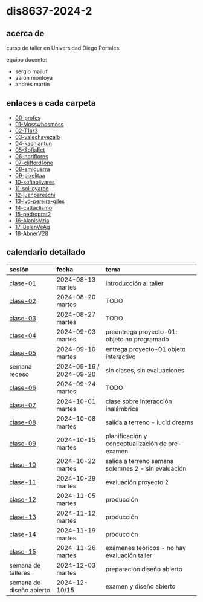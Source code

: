# dis8637-2024-2

## acerca de

curso de taller en Universidad Diego Portales.

equipo docente:

- sergio majluf
- aarón montoya
- andrés martin

## enlaces a cada carpeta

- [00-profes](./00-profes/)
- [01-Mosswhosmoss](./01-Mosswhosmoss/)
- [02-T1ar3](./02-T1ar3/)
- [03-valechavezalb](./03-valechavezalb/)
- [04-kachiantun](./04-kachiantun/)
- [05-SofiaEct](./05-SofiaEct/)
- [06-noriflores](./06-noriflores/)
- [07-clifford1one](./07-clifford1one/)
- [08-emiguerra](./08-emiguerra/)
- [09-pixelitaa](./09-pixelitaa/)
- [10-sofiaolivares](./10-sofiaolivares/)
- [11-sol-oyarce](./11-sol-oyarce/)
- [12-juanpareschi](./12-juanpareschi/)
- [13-ivo-pereira-giles](./13-ivo-pereira-giles/)
- [14-cattaclismo](./14-cattaclismo/)
- [15-pedroprat2](./15-pedroprat2/)
- [16-AlanisMria](./16-AlanisMria/)
- [17-BelenVeAg](./17-BelenVeAg/)
- [18-AbnerV28](./18-AbnerV28/)

## calendario detallado

| sesión                       | fecha                      | tema                                                |
| :--------------------------- | :------------------------- | :-------------------------------------------------- |
| [clase-01](00-profes/clase-01/) | 2024-08-13 martes       | introducción al taller                              |
| [clase-02](00-profes/clase-02/) | 2024-08-20 martes       | TODO                                                |
| [clase-03](00-profes/clase-03/) | 2024-08-27 martes       | TODO                                                |
| [clase-04](00-profes/clase-04/) | 2024-09-03 martes       | preentrega proyecto-01: objeto no programado        |
| [clase-05](00-profes/clase-05/) | 2024-09-10 martes       | entrega proyecto-01 objeto interactivo              |
| semana receso                   | 2024-09-16 / 2024-09-20 | sin clases, sin evaluaciones                        |
| [clase-06](00-profes/clase-06/) | 2024-09-24 martes       | TODO                                                |
| [clase-07](00-profes/clase-07/) | 2024-10-01 martes       | clase sobre interacción inalámbrica                 |
| [clase-08](00-profes/clase-08/) | 2024-10-08 martes       | salida a terreno - lucid dreams                     |
| [clase-09](00-profes/clase-09/) | 2024-10-15 martes       | planificación y conceptualización de pre-examen     |
| [clase-10](00-profes/clase-10/) | 2024-10-22 martes       | salida a terreno semana solemnes 2 - sin evaluación |
| [clase-11](00-profes/clase-11/) | 2024-10-29 martes       | evaluación proyecto 2                               |
| [clase-12](00-profes/clase-12/) | 2024-11-05 martes       | producción                                          |
| [clase-13](00-profes/clase-13/) | 2024-11-12 martes       | producción                                          |
| [clase-14](00-profes/clase-14/) | 2024-11-19 martes       | producción                                          |
| [clase-15](00-profes/clase-15/) | 2024-11-26 martes       | exámenes teóricos - no hay evaluación taller        |
| semana de talleres              | 2024-12-03 martes       | preparación diseño abierto                          |
| semana de diseño abierto        | 2024-12-10/15           | examen y diseño abierto                             |
